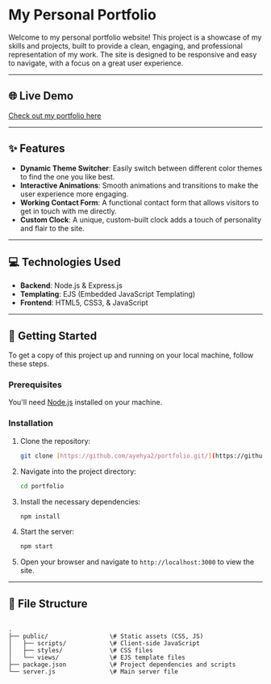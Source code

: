# My Personal Portfolio

Welcome to my personal portfolio website! This project is a showcase of my skills and projects, built to provide a clean, engaging, and professional representation of my work. The site is designed to be responsive and easy to navigate, with a focus on a great user experience.

---
## 🌐 Live Demo
[Check out my portfolio here](https://portfolio-el3a.onrender.com/)

---
## ✨ Features
* **Dynamic Theme Switcher**: Easily switch between different color themes to find the one you like best.
* **Interactive Animations**: Smooth animations and transitions to make the user experience more engaging.
* **Working Contact Form**: A functional contact form that allows visitors to get in touch with me directly.
* **Custom Clock**: A unique, custom-built clock adds a touch of personality and flair to the site.

---
## 💻 Technologies Used
* **Backend**: Node.js & Express.js
* **Templating**: EJS (Embedded JavaScript Templating)
* **Frontend**: HTML5, CSS3, & JavaScript

---
## 🚀 Getting Started
To get a copy of this project up and running on your local machine, follow these steps.

### **Prerequisites**
You'll need [Node.js](https://nodejs.org/) installed on your machine.

### **Installation**
1.  Clone the repository:
    ```bash
    git clone [https://github.com/ayehya2/portfolio.git/](https://github.com/ayehya2/portfolio.git/)

2.  Navigate into the project directory:
    ```bash
    cd portfolio
    ```
3.  Install the necessary dependencies:
    ```bash
    npm install
    ```
4.  Start the server:
    ```bash
    npm start
    ```
5.  Open your browser and navigate to `http://localhost:3000` to view the site.

---
## 📁 File Structure
````

.
├── public/                 \# Static assets (CSS, JS)
│   ├── scripts/            \# Client-side JavaScript
│   ├── styles/             \# CSS files
│   └── views/              \# EJS template files
├── package.json            \# Project dependencies and scripts
└── server.js               \# Main server file
